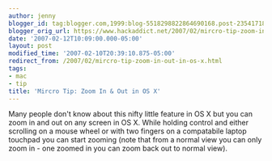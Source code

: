 ```yaml
---
author: jenny
blogger_id: tag:blogger.com,1999:blog-5518298822864690168.post-2354171886689441352
blogger_orig_url: https://www.hackaddict.net/2007/02/mircro-tip-zoom-in-out-in-os-x.html
date: '2007-02-12T10:09:00.000-05:00'
layout: post
modified_time: '2007-02-10T20:39:10.875-05:00'
redirect_from: /2007/02/mircro-tip-zoom-in-out-in-os-x.html
tags:
- mac
- tip
title: 'Mircro Tip: Zoom In & Out in OS X'
---
```


Many people don't know about this nifty little feature in OS X but you can zoom in and out on  any screen in OS X.  While holding control and either scrolling on a mouse wheel or with two fingers on a compatabile laptop touchpad  you can start zooming (note that from a normal view you can only zoom in - one zoomed in you can zoom back out to normal view).